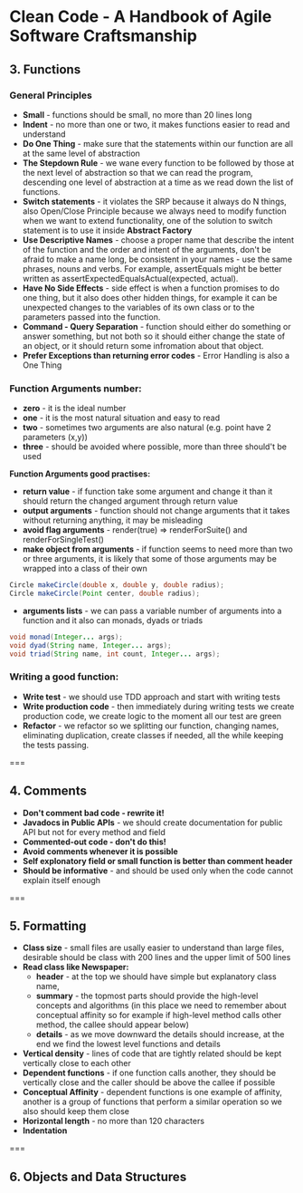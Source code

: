 # Clean Code - A Handbook of Agile Software Craftsmanship

## 3. Functions

### General Principles
* __Small__ - functions should be small, no more than 20 lines long
* __Indent__ - no more than one or two, it makes functions easier to read and understand
* __Do One Thing__ - make sure that the statements within our function are all at the same level of abstraction
* __The Stepdown Rule__ - we wane every function to be followed by those at the next level of abstraction so that we can read the program,
descending one level of abstraction at a time as we read down the list of functions.
* __Switch statements__ - it violates the SRP because it always do N things, also Open/Close Principle because we always need to modify
function when we want to extend functionality, one of the solution to switch statement is to use it inside __Abstract Factory__
* __Use Descriptive Names__ - choose a proper name that describe the intent of the function and the order and intent of the arguments, 
don't be afraid to make a name long, be consistent in your names - use the same phrases, nouns and verbs. For example, assertEquals 
might be better written as assertExpectedEqualsActual(expected, actual).
* __Have No Side Effects__ - side effect is when a function promises to do one thing, but it also does other hidden things, for example 
it can be unexpected changes to the variables of its own class or to the parameters passed into the function.
* __Command - Query Separation__ - function should either do something or answer something, but not both so it should either change the 
state of an object, or it should return some infromation about that object.
* __Prefer Exceptions than returning error codes__ - Error Handling is also a One Thing

### Function Arguments number:
* __zero__ - it is the ideal number
* __one__ - it is the most natural situation and easy to read
* __two__ - sometimes two arguments are also natural (e.g. point have 2 parameters (x,y))
* __three__ - should be avoided where possible, more than three should't be used

__Function Arguments good practises:__
* __return value__ - if function take some argument and change it than it should return the changed argument through return value
* __output arguments__ - function should not change arguments that it takes without returning anything, it may be misleading
* __avoid flag arguments__ - render(true) => renderForSuite() and renderForSingleTest()
* __make object from arguments__ - if function seems to need more than two or three arguments, it is likely that some of those arguments
may be wrapped into a class of their own
```java
Circle makeCircle(double x, double y, double radius);
Circle makeCircle(Point center, double radius);
```
* __arguments lists__ - we can pass a variable number of arguments into a function and it also can monads, dyads or triads
```java
void monad(Integer... args);
void dyad(String name, Integer... args);
void triad(String name, int count, Integer... args);
```

### Writing a good function:
* __Write test__ - we should use TDD approach and start with writing tests 
* __Write production code__ - then immediately during writing tests we create production code, we create logic to the moment all our
test are green
* __Refactor__ - we refactor so we splitting our function, changing names, eliminating duplication, create classes if needed, all 
the while keeping the tests passing.

===

## 4. Comments
* __Don't comment bad code - rewrite it!__
* __Javadocs in Public APIs__ - we should create documentation for public API but not for every method and field
* __Commented-out code - don't do this!__
* __Avoid comments whenever it is possible__
* __Self explonatory field or small function is better than comment header__
* __Should be informative__ - and should be used only when the code cannot explain itself enough

===

## 5. Formatting
* __Class size__ - small files are usally easier to understand than large files, desirable should be class with 200 lines and the upper limit of 500 lines
* __Read class like Newspaper:__
  * __header__ - at the top we should have simple but explanatory class name, 
  * __summary__ - the topmost parts should provide the high-level concepts and algorithms (in this place we need to remember about
    conceptual affinity so for example if high-level method calls other method, the callee should appear below)
  * __details__ - as we move downward the details should increase, at the end we find the lowest level functions and details
* __Vertical density__ - lines of code that are tightly related should be kept vertically close to each other
* __Dependent functions__ - if one function calls another, they should be vertically close and the caller should be above the callee if possible
* __Conceptual Affinity__ - dependent functions is one example of affinity, another is a group of functions that perform a similar operation so we also should keep them close 
* __Horizontal length__ - no more than 120 characters
* __Indentation__

===

## 6. Objects and Data Structures
